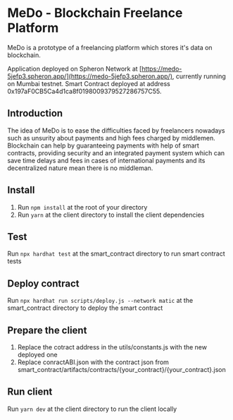 # MeDo - Blockchain Freelance Platform
MeDo is a prototype of a freelancing platform which stores it's data on blockchain.

Application deployed on Spheron Network at [https://medo-5jefp3.spheron.app/](https://medo-5jefp3.spheron.app/), currently running on Mumbai testnet.
Smart Contract deployed at address 0x197aF0CB5Ca4d1ca8f0198009379527286757C55.

## Introduction
The idea of MeDo is to ease the difficulties faced by freelancers nowadays such as unsurity about payments and high fees charged by middlemen. Blockchain can help by guaranteeing payments with help of smart contracts, providing security and an integrated payment system which can save time delays and fees in cases of international payments and its decentralized nature mean there is no middleman.

## Install
1. Run `npm install` at the root of your directory
2. Run `yarn` at the client directory to install the client dependencies

## Test
Run `npx hardhat test` at the smart_contract directory to run smart contract tests

## Deploy contract
Run `npx hardhat run scripts/deploy.js --network matic` at the smart_contract directory to deploy the smart contract

## Prepare the client
1. Replace the cotract address in the utils/constants.js with the new deployed one
2. Replace conractABI.json with the contract json from smart_contract/artifacts/contracts/{your_contract}/{your_contract}.json

## Run client
Run `yarn dev` at the client directory to run the client locally


